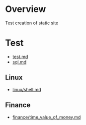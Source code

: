 # Overview

Test creation of static site

# Test
* [test.md](./notes/test.md)
* [sql.md](./notes/sql.md)

## Linux
* [linux/shell.md](./notes/linux/shell.md)

## Finance
* [finance/time_value_of_money.md](./notes/finance/time_value_of_money.md)